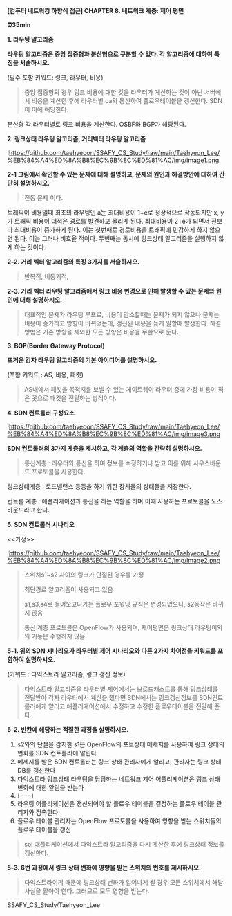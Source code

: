 **[컴퓨터 네트워킹 하향식 접근] CHAPTER 8. 네트워크 계층: 제어 평면**

**⏰35min**

**1. 라우팅 알고리즘**

**라우팅 알고리즘은 중앙 집중형과 분산형으로 구분할 수 있다. 각 알고리즘에 대하여 특징을 서술하시오.**

(필수 포함 키워드: 링크, 라우터, 비용)

> 중앙 집중형의 경우  링크 비용에 대한 것을 라우터가 계산하는 것이 아닌 서버에서 비용을 계산한 후에 라우터별 ca와 통신하여 플로우테이블을 갱신한다.  SDN이 이에 해당한다.
> 

분산형 각 라우터별로 링크 비용을 계산한다.  OSBF와 BGP가 해당된다.  

**2. 링크상태 라우팅 알고리즘, 거리벡터 라우팅 알고리즘**

!https://github.com/taehyeoon/SSAFY_CS_Study/raw/main/Taehyeon_Lee/%EB%84%A4%ED%8A%B8%EC%9B%8C%ED%81%AC/img/image1.png

**2-1 그림에서 확인할 수 있는 문제에 대해 설명하고, 문제의 원인과 해결방안에 대하여 간단히 설명하시오.**

> 진동 문제 이다.
> 

트래픽이 비용일때 최초의 라우팅인 a는 최대비용이 1+e로 정상적으로 작동되지만 x, y가 트래픽 비용이 더적은 경로를 발견하고 몰리게 된다. 최대비용이 2+e가 되면서 전보다 최대비용이 증가하게 된다. 이는 첫번째로 경로비용을 트래픽에 민감하게 하지 않으면 된다. 이는 그러나 비효율 적이다. 두번째는 동시에 링크상태 알고리즘을 실행하지 않게 하는 것이다. 

**2-2. 거리 벡터 알고리즘의 특징 3가지를 서술하시오.**

> 반복적, 비동기적,
> 

**2-3. 거리 벡터 라우팅 알고리즘에서 링크 비용 변경으로 인해 발생할 수 있는 문제와 원인에 대해 설명하시오.**

> 대표적인 문제가 라우팅 루프로, 비용이 감소할때는 문제가 되지 않으나 문제는 비용이 증가하고 방향이 바뀌었는데, 갱신된 내용을 늦게 말할때 발생한다. 해결 방법은 기존 방향을 제외한 모든 방향은 비용을 무한으로 둔다.
> 

**3. BGP(Border Gateway Protocol)**

**뜨거운 감자 라우팅 알고리즘의 기본 아이디어를 설명하시오.**

(포함 키워드 : AS, 비용, 패킷)

> AS내에서 패킷을 목적지를 보낼 수 있는 게이트웨이 라우터 중에 가장 비용이 적은 곳으로 패킷을 전달하는 방식이다.
> 

**4. SDN 컨트롤러 구성요소**

!https://github.com/taehyeoon/SSAFY_CS_Study/raw/main/Taehyeon_Lee/%EB%84%A4%ED%8A%B8%EC%9B%8C%ED%81%AC/img/image3.png

**SDN 컨트롤러의 3가지 계층을 제시하고, 각 계층의 역할을 간략히 설명하시오.**

> 통신계층 : 라우터와 통신을 하여 정보를 수정하거나 받고 이를 위해 사우스바운드 프로토콜을 사용한다.
> 

링크상태계층 : 로드밸런스 등등을 하기 위한 장치들의 상태들을 저장한다.

컨트롤 계층 : 애플리케이션과 통신을 하는 역할을 하며 이때 사용하는 프로토콜을 노스 바운드라고 한다.

**5. SDN 컨트롤러 시나리오**

<<가정>>

!https://github.com/taehyeoon/SSAFY_CS_Study/raw/main/Taehyeon_Lee/%EB%84%A4%ED%8A%B8%EC%9B%8C%ED%81%AC/img/image2.png

> 스위치s1~s2 사이의 링크가 단절된 경우를 가정
> 
> 
> 최단경로 알고리즘이 사용되고 있음
> 
> s1,s3,s4로 들어오고나가는 플로우 포워딩 규칙은 변경되었으나, s2동작은 바뀌지 않음
> 
> 통신 계층 프로토콜은 OpenFlow가 사용되며, 제어평면은 링크상태 라우팅이외의 기능은 수행하지 않음
> 

**5-1. 위의 SDN 시나리오가 라우터별 제어 시나리오와 다른 2가지 차이점을 키워드를 포함하여 설명하시오.**

(키워드 : 다익스트라 알고리즘, 링크 갱신 정보)

> 다익스트라 알고리즘을 라우터별 제어에서는 브로드캐스트를 통해 링크상태를 전달받아 각자 라우터에서 계산을 했다면 SDN에서는 링크갱신정보를 SDN컨트롤러에게 알리고 애플리케이션에서 수정하고 수정한 플로우테이블을 전달해 준다.
> 

**5-2. 빈칸에 해당하는 적절한 과정을 설명하시오.**

1. s2와의 단절을 감지한 s1은 OpenFlow의 포트상태 메세지를 사용하여 링크 상태의 변화를 SDN 컨트롤러에 알린다
2. 메세지를 받은 SDN 컨트롤러는 링크 상태 관리자에게 알리고, 관리자는 링크 상태 DB를 갱신한다
3. 다익스트라 링크상태 라우팅을 담당하는 네트워크 제어 어플리케이션은 링크 상태 변화에 대한 알림을 받는다
4. ( --- )
5. 라우팅 어플리케이션은 갱신되어야 할 플로우 테이블을 결정하는 플로우 테이블 관리자와 접촉한다
6. 플로우 테이블 관리자는 OpenFlow 프로토콜을 사용하여 영향을 받는 스위치들의 플로우 테이블을 갱신

> sol 애플리케이션에서 다익스트라 알고리즘을 다시 계산한 후에 링크상태 정보를 갱신한다.
> 

**5-3. 6번 과정에서 링크 상태 변화에 영향을 받는 스위치의 번호를 제시하시오.**

> 다익스트라이기 때문에 링크상태 변화가 일어나게 될 경우 모든 스위치에서 해당 사실을 알아야 한다. 그러므로 모두 영향을 받는다.
> 

SSAFY_CS_Study/Taehyeon_Lee